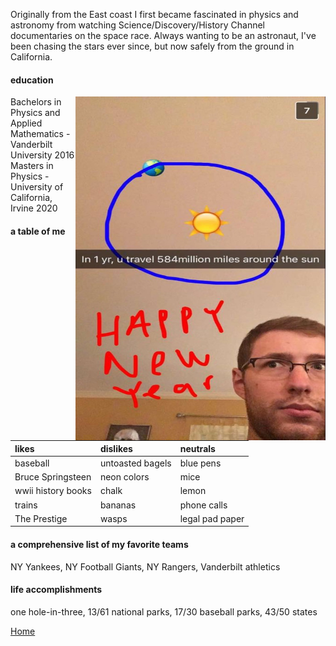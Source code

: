 
Originally from the East coast I first became fascinated in physics and astronomy
from watching Science/Discovery/History Channel documentaries on the space race. Always wanting to be
an astronaut, I've been chasing the stars ever since, but now safely from the ground in California.

#### education

<img align="right" src= "./temp1.jpg" width="400" height="550">

Bachelors in Physics and Applied Mathematics - Vanderbilt University 2016
<br>
Masters in Physics - University of California, Irvine 2020


#### a table of me

|          likes          |     dislikes      |    neutrals     |
|:------------------------|:------------------|:----------------|
| baseball                | untoasted bagels  | blue pens       |
| Bruce Springsteen       | neon colors       | mice            |
| wwii history books      | chalk             | lemon           |
| trains                  | bananas           | phone calls     |
| The Prestige            | wasps             | legal pad paper |


#### a comprehensive list of my favorite teams

NY Yankees, NY Football Giants, NY Rangers, Vanderbilt athletics

#### life accomplishments

one hole-in-three, 13/61 national parks, 17/30 baseball parks, 43/50 states

[Home](./)

